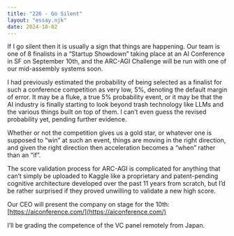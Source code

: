 ```yaml
---
title: "226 - Go Silent"
layout: "essay.njk"
date: 2024-10-02
---
```


If I go silent then it is usually a sign that things are happening. Our team is one of 8 finalists in a “Startup Showdown” taking place at an AI Conference in SF on September 10th, and the ARC-AGI Challenge will be run with one of our mid-assembly systems soon.

I had previously estimated the probability of being selected as a finalist for such a conference competition as very low, 5%, denoting the default margin of error. It may be a fluke, a true 5% probability event, or it may be that the AI industry is finally starting to look beyond trash technology like LLMs and the various things built on top of them. I can’t even guess the revised probability yet, pending further evidence.
 
Whether or not the competition gives us a gold star, or whatever one is supposed to “win” at such an event, things are moving in the right direction, and given the right direction then acceleration becomes a “when” rather than an “if”.

The score validation process for ARC-AGI is complicated for anything that can’t simply be uploaded to Kaggle like a proprietary and patent-pending cognitive architecture developed over the past 11 years from scratch, but I’d be rather surprised if they proved unwilling to validate a new high score.

Our CEO will present the company on stage for the 10th: [https://aiconference.com/](https://aiconference.com/)

I’ll be grading the competence of the VC panel remotely from Japan.

